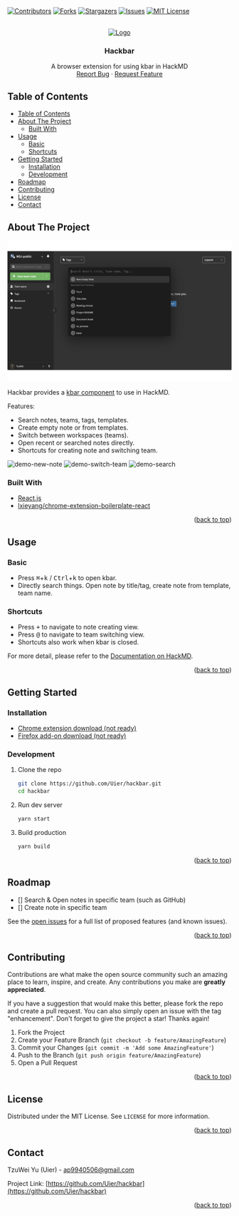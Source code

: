 <div id="top"></div>


[![Contributors][contributors-shield]][contributors-url]
[![Forks][forks-shield]][forks-url]
[![Stargazers][stars-shield]][stars-url]
[![Issues][issues-shield]][issues-url]
[![MIT License][license-shield]][license-url]


<br />
<div align="center">
  <a href="https://github.com/Uier/hackbar">
    <img src="src/assets/img/../../../build/icon-128.png" alt="Logo" width="80" height="80">
  </a>

<h3 align="center">Hackbar</h3>

  <p align="center">
    A browser extension for using kbar in HackMD
    <br />
    <a href="https://github.com/Uier/hackbar/issues">Report Bug</a>
    ·
    <a href="https://github.com/Uier/hackbar/issues">Request Feature</a>
  </p>
</div>


## Table of Contents

- [Table of Contents](#table-of-contents)
- [About The Project](#about-the-project)
  - [Built With](#built-with)
- [Usage](#usage)
  - [Basic](#basic)
  - [Shortcuts](#shortcuts)
- [Getting Started](#getting-started)
  - [Installation](#installation)
  - [Development](#development)
- [Roadmap](#roadmap)
- [Contributing](#contributing)
- [License](#license)
- [Contact](#contact)


## About The Project

![Product Name Screen Shot][product-screenshot]

Hackbar provides a [kbar component](https://kbar.vercel.app/) to use in HackMD.

Features:
- Search notes, teams, tags, templates.
- Create empty note or from templates.
- Switch between workspaces (teams).
- Open recent or searched notes directly.
- Shortcuts for creating note and switching team.

![demo-new-note](demo/hackbar-new-note.gif)
![demo-switch-team](demo/hackbar-switch-team.gif)
![demo-search](demo/hackbar-search.gif)


### Built With

* [React.js](https://reactjs.org/)
* [lxieyang/chrome-extension-boilerplate-react](https://github.com/lxieyang/chrome-extension-boilerplate-react)

<p align="right">(<a href="#top">back to top</a>)</p>


## Usage

### Basic

- Press <kbd>⌘</kbd>+<kbd>k</kbd> / <kbd>Ctrl</kbd>+<kbd>k</kbd> to open kbar.
- Directly search things. Open note by title/tag, create note from template, team name.

### Shortcuts

- Press <kbd>+</kbd> to navigate to note creating view.
- Press <kbd>@</kbd> to navigate to team switching view.
- Shortcuts also work when kbar is closed.

For more detail, please refer to the [Documentation on HackMD](https://hackmd.io/@uier/hackbar).

<p align="right">(<a href="#top">back to top</a>)</p>


## Getting Started

### Installation

- [Chrome extension download (not ready)](#installation)
- [Firefox add-on download (not ready)](#installation)

### Development

1. Clone the repo
   ```sh
   git clone https://github.com/Uier/hackbar.git
   cd hackbar
   ```
2. Run dev server
   ```sh
   yarn start
   ```
3. Build production
   ```sh
   yarn build
   ```

<p align="right">(<a href="#top">back to top</a>)</p>


## Roadmap

- [] Search & Open notes in specific team (such as GitHub)
- [] Create note in specific team

See the [open issues](https://github.com/Uier/hackbar/issues) for a full list of proposed features (and known issues).

<p align="right">(<a href="#top">back to top</a>)</p>


## Contributing

Contributions are what make the open source community such an amazing place to learn, inspire, and create. Any contributions you make are **greatly appreciated**.

If you have a suggestion that would make this better, please fork the repo and create a pull request. You can also simply open an issue with the tag "enhancement".
Don't forget to give the project a star! Thanks again!

1. Fork the Project
2. Create your Feature Branch (`git checkout -b feature/AmazingFeature`)
3. Commit your Changes (`git commit -m 'Add some AmazingFeature'`)
4. Push to the Branch (`git push origin feature/AmazingFeature`)
5. Open a Pull Request

<p align="right">(<a href="#top">back to top</a>)</p>


## License

Distributed under the MIT License. See `LICENSE` for more information.

<p align="right">(<a href="#top">back to top</a>)</p>


## Contact

TzuWei Yu (Uier) - ap9940506@gmail.com

Project Link: [https://github.com/Uier/hackbar](https://github.com/Uier/hackbar)

<p align="right">(<a href="#top">back to top</a>)</p>


<!-- MARKDOWN LINKS & IMAGES -->
<!-- https://www.markdownguide.org/basic-syntax/#reference-style-links -->
[contributors-shield]: https://img.shields.io/github/contributors/Uier/hackbar.svg?style=for-the-badge
[contributors-url]: https://github.com/Uier/hackbar/graphs/contributors
[forks-shield]: https://img.shields.io/github/forks/Uier/hackbar.svg?style=for-the-badge
[forks-url]: https://github.com/Uier/hackbar/network/members
[stars-shield]: https://img.shields.io/github/stars/Uier/hackbar.svg?style=for-the-badge
[stars-url]: https://github.com/Uier/hackbar/stargazers
[issues-shield]: https://img.shields.io/github/issues/Uier/hackbar.svg?style=for-the-badge
[issues-url]: https://github.com/Uier/hackbar/issues
[license-shield]: https://img.shields.io/github/license/Uier/hackbar.svg?style=for-the-badge
[license-url]: https://github.com/Uier/hackbar/blob/master/LICENSE
[product-screenshot]: demo/screenshot.png